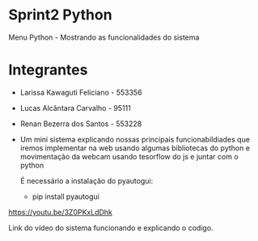# Sprint2 Python
Menu Python - Mostrando as funcionalidades do sistema


# Integrantes

* Larissa Kawaguti Feliciano - 553356
* Lucas Alcântara Carvalho - 95111
* Renan Bezerra dos Santos - 553228

* Um mini sistema explicando nossas principais funcionabildiades que iremos implementar na web usando algumas bibliotecas do python e movimentação da webcam usando tesorflow do js e juntar com o python 

  É necessário a instalação do pyautogui:

  * pip install pyautogui

  
https://youtu.be/3Z0PKxLdDhk

  Link do vídeo do sistema funcionando e explicando o codigo.
